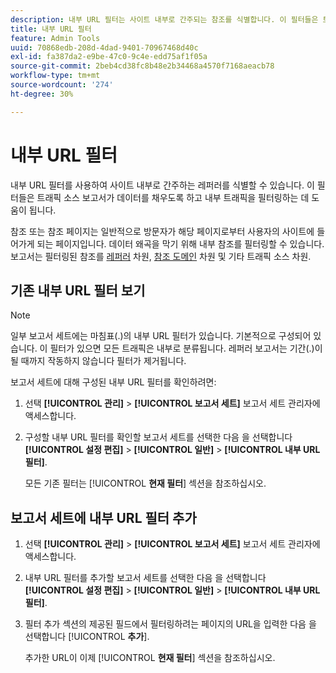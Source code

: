 ```yaml
---
description: 내부 URL 필터는 사이트 내부로 간주되는 참조를 식별합니다. 이 필터들은 트래픽 소스 보고서가 데이터를 채우도록 하고 내부 트래픽을 필터링하는 데 도움이 됩니다.
title: 내부 URL 필터
feature: Admin Tools
uuid: 70868edb-208d-4dad-9401-70967468d40c
exl-id: fa387da2-e9be-47c0-9c4e-edd75af1f05a
source-git-commit: 2beb4cd38fc8b48e2b34468a4570f7168aeacb78
workflow-type: tm+mt
source-wordcount: '274'
ht-degree: 30%

---
```



# 내부 URL 필터

내부 URL 필터를 사용하여 사이트 내부로 간주하는 레퍼러를 식별할 수 있습니다. 이 필터들은 트래픽 소스 보고서가 데이터를 채우도록 하고 내부 트래픽을 필터링하는 데 도움이 됩니다.

참조 또는 참조 페이지는 일반적으로 방문자가 해당 페이지로부터 사용자의 사이트에 들어가게 되는 페이지입니다. 데이터 왜곡을 막기 위해 내부 참조를 필터링할 수 있습니다. 보고서는 필터링된 참조를 [레퍼러](/help/components/dimensions/referrer.md) 차원, [참조 도메인](/help/components/dimensions/referring-domain.md) 차원 및 기타 트래픽 소스 차원.

## 기존 내부 URL 필터 보기

>[!NOTE]
>
>일부 보고서 세트에는 마침표(.)의 내부 URL 필터가 있습니다. 기본적으로 구성되어 있습니다. 이 필터가 있으면 모든 트래픽은 내부로 분류됩니다. 레퍼러 보고서는 기간(.)이 될 때까지 작동하지 않습니다 필터가 제거됩니다.

보고서 세트에 대해 구성된 내부 URL 필터를 확인하려면: <!-- I don't see the period in my instance? Is the following information valid? "To avoid this, remove the rule listing a period (.) as a filter, and add your own site. The reason why a period is the default internal URL filter is to allow data to be collected in the Pages report. If hits do not match internal URL filters, all pages come up as Other. A period is always somewhere in the URL, which guarantees the Pages report is populated.")-->

1. 선택 **[!UICONTROL 관리]** > **[!UICONTROL 보고서 세트]** 보고서 세트 관리자에 액세스합니다.

1. 구성할 내부 URL 필터를 확인할 보고서 세트를 선택한 다음 을 선택합니다 **[!UICONTROL 설정 편집]** > **[!UICONTROL 일반]** > **[!UICONTROL 내부 URL 필터]**.

   모든 기존 필터는 [!UICONTROL **현재 필터**] 섹션을 참조하십시오.

## 보고서 세트에 내부 URL 필터 추가

1. 선택 **[!UICONTROL 관리]** > **[!UICONTROL 보고서 세트]** 보고서 세트 관리자에 액세스합니다.

1. 내부 URL 필터를 추가할 보고서 세트를 선택한 다음 을 선택합니다 **[!UICONTROL 설정 편집]** > **[!UICONTROL 일반]** > **[!UICONTROL 내부 URL 필터]**.

1. 필터 추가 섹션의 제공된 필드에서 필터링하려는 페이지의 URL을 입력한 다음 을 선택합니다 [!UICONTROL **추가**].

   추가한 URL이 이제 [!UICONTROL **현재 필터**] 섹션을 참조하십시오.

